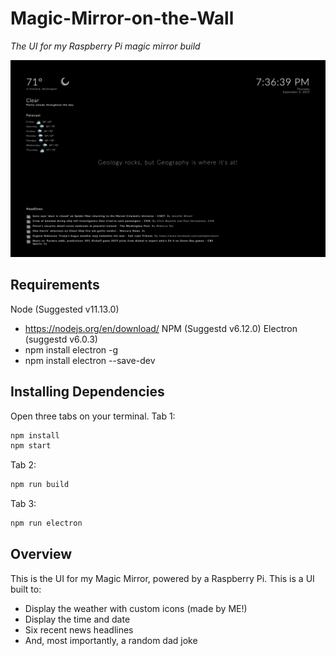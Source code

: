 # Magic-Mirror-on-the-Wall
_The UI for my Raspberry Pi magic mirror build_

![Magic Mirror on the wall](mirror-ui.png?raw=true)

## Requirements
Node (Suggested v11.13.0)
  - https://nodejs.org/en/download/
NPM (Suggestd v6.12.0)
Electron (suggestd v6.0.3)
  - npm install electron -g
  - npm install electron --save-dev

## Installing Dependencies
Open three tabs on your terminal. 
Tab 1: 
```sh
npm install 
npm start
```

Tab 2: 
```sh
npm run build
```

Tab 3: 
```sh
npm run electron
```

## Overview

This is the UI for my Magic Mirror, powered by a Raspberry Pi. This is a UI built to:
- Display the weather with custom icons (made by ME!)
- Display the time and date
- Six recent news headlines
- And, most importantly, a random dad joke